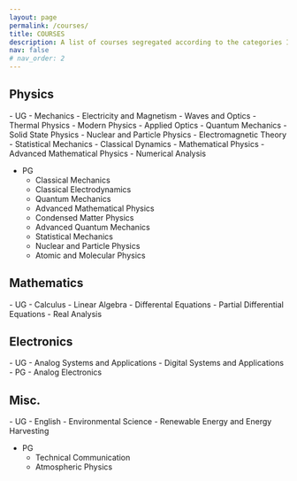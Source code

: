 ```yaml
---
layout: page
permalink: /courses/
title: COURSES
description: A list of courses segregated according to the categories I undertook as a UG and a PG student.
nav: false
# nav_order: 2
---
```


<h2>Physics</h2>
- UG
	- Mechanics
	- Electricity and Magnetism
	- Waves and Optics
	- Thermal Physics
	- Modern Physics
	- Applied Optics
	- Quantum Mechanics
	- Solid State Physics
	- Nuclear and Particle Physics
	- Electromagnetic Theory
	- Statistical Mechanics
	- Classical Dynamics
	- Mathematical Physics
	- Advanced Mathematical Physics
	- Numerical Analysis

- PG
	- Classical Mechanics
	- Classical Electrodynamics
	- Quantum Mechanics
	- Advanced Mathematical Physics
	- Condensed Matter Physics
	- Advanced Quantum Mechanics
	- Statistical Mechanics
	- Nuclear and Particle Physics
	- Atomic and Molecular Physics

<h2>Mathematics</h2>
- UG
	- Calculus
	- Linear Algebra
	- Differental Equations
	- Partial Differential Equations
	- Real Analysis

<h2>Electronics</h2>
- UG
	- Analog Systems and Applications
	- Digital Systems and Applications
- PG
	- Analog Electronics
<h2>Misc.</h2>
- UG
	- English
	- Environmental Science
	- Renewable Energy and Energy Harvesting

- PG
	- Technical Communication 
	- Atmospheric Physics
